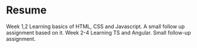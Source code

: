 # Resume
Week 1,2
Learning basics of HTML, CSS and Javascript. A small follow up assignment based on it.
Week 2-4
Learning TS and Angular. Small follow-up assignment.
